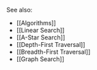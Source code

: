 

See also:
- [[Algorithms]]
- [[Linear Search]]
- [[A-Star Search]]
- [[Depth-First Traversal]]
- [[Breadth-First Traversal]]
- [[Graph Search]]